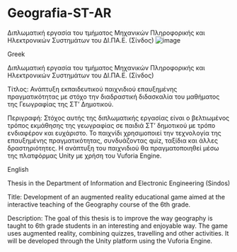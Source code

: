 # Geografia-ST-AR

Διπλωματική εργασία του τμήματος Μηχανικών Πληροφορικής και Ηλεκτρονικών Συστημάτων του ΔΙ.ΠΑ.Ε. (Σίνδος)
![image](https://user-images.githubusercontent.com/53174693/228660391-1838da1a-46cf-4173-a282-88e94a438e2d.png)


Greek

Διπλωματική εργασία του τμήματος Μηχανικών Πληροφορικής και Ηλεκτρονικών Συστημάτων του ΔΙ.ΠΑ.Ε. (Σίνδος)

Τίτλος:
Ανάπτυξη εκπαιδευτικού παιχνιδιού επαυξημένης πραγματικότητας με στόχο την διαδραστική διδασκαλία του μαθήματος της Γεωγραφίας της ΣΤ’ Δημοτικού.

Περιγραφή:
Στόχος αυτής της διπλωματικής εργασίας είναι ο βελτιωμένος τρόπος εκμάθησης της γεωγραφίας σε παιδιά ΣΤ’ δημοτικού με τρόπο ενδιαφέρον και ευχάριστο. Το παιχνίδι χρησιμοποιεί την τεχνολογία της επαυξημένης πραγματικότητας, συνδυάζοντας quiz, ταξίδια και άλλες δραστηριότητες.  Η ανάπτυξη του παιχνιδιού θα πραγματοποιηθεί μέσω της πλατφόρμας Unity με χρήση του Vuforia Engine.

English

Thesis in the Department of Information and Electronic Engineering (Sindos)

Title:
Development of an augmented reality educational game aimed at the interactive teaching of the Geography course of the 6th grade.

Description:
The goal of this thesis is to improve the way geography is taught to 6th grade students in an interesting and enjoyable way. The game uses augmented reality, combining  quizzes, travelling and other activities. It will be developed through the Unity platform using the Vuforia Engine.
